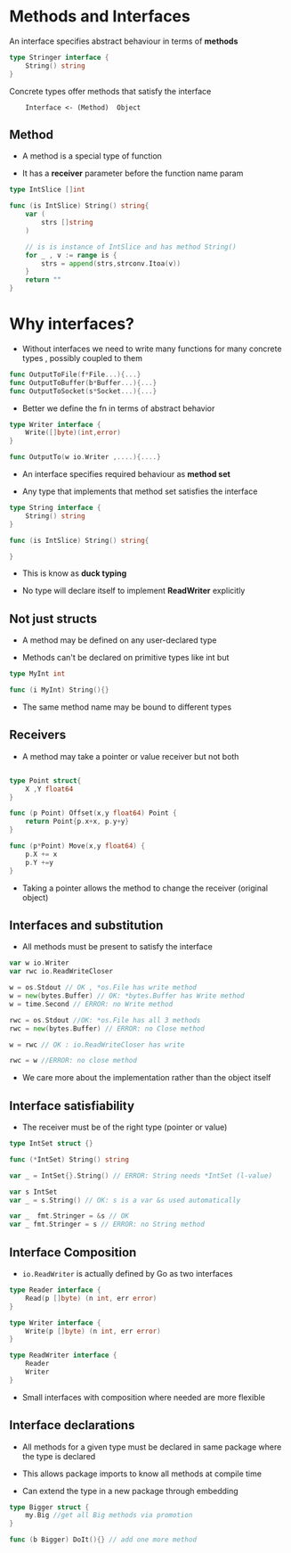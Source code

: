 # Methods and Interfaces

An interface specifies abstract behaviour in terms of **methods**

```go
type Stringer interface {
    String() string
}
```

Concrete types offer methods that satisfy the interface

```
    Interface <- (Method)  Object
```

## Method

- A method is a special type of function

- It has a **receiver** parameter before the function name param

```go
type IntSlice []int

func (is IntSlice) String() string{
    var (
        strs []string
    )

    // is is instance of IntSlice and has method String()
    for _ , v := range is {
        strs = append(strs,strconv.Itoa(v))
    }
    return ""
}
```

# Why interfaces?

- Without interfaces we need to write many functions for many concrete types , possibly coupled to them 

```go
func OutputToFile(f*File...){...}
func OutputToBuffer(b*Buffer...){...}
func OutputToSocket(s*Socket...){...}
```

- Better we define the fn in terms of abstract behavior

```go
type Writer interface {
    Write([]byte)(int,error)
}

func OutputTo(w io.Writer ,....){....}
```

- An interface specifies required behaviour as **method set**

- Any type that implements that method set satisfies the interface

```go
type String interface {
    String() string
}

func (is IntSlice) String() string{

}
```
- This is know as **duck typing**

- No type will declare itself to implement **ReadWriter** explicitly


## Not just structs

- A method may be defined on any user-declared type

- Methods can't be declared on primitive types like int but

```go
type MyInt int

func (i MyInt) String(){}
```

- The same method name may be bound to different types

## Receivers

- A method may take a pointer or value receiver but not both

```go

type Point struct{
    X ,Y float64
}

func (p Point) Offset(x,y float64) Point {
    return Point{p.x+x, p.y+y}
}

func (p*Point) Move(x,y float64) {
    p.X += x
    p.Y +=y 
}
```
- Taking a pointer allows the method to change the receiver (original object)

## Interfaces and substitution

- All methods must be present to satisfy the interface

```go
var w io.Writer
var rwc io.ReadWriteCloser

w = os.Stdout // OK , *os.File has write method
w = new(bytes.Buffer) // OK: *bytes.Buffer has Write method
w = time.Second // ERROR: no Write method

rwc = os.Stdout //OK: *os.File has all 3 methods
rwc = new(bytes.Buffer) // ERROR: no Close method

w = rwc // OK : io.ReadWriteCloser has write

rwc = w //ERROR: no close method

```
- We care more about the implementation rather than the object itself

## Interface satisfiability

- The receiver must be of the right type (pointer or value)

```go
type IntSet struct {}

func (*IntSet) String() string 

var _ = IntSet{}.String() // ERROR: String needs *IntSet (l-value)

var s IntSet 
var _ = s.String() // OK: s is a var &s used automatically

var _  fmt.Stringer = &s // OK
var _ fmt.Stringer = s // ERROR: no String method
```

## Interface Composition

- ``io.ReadWriter`` is actually defined by Go as two interfaces

```go
type Reader interface {
    Read(p []byte) (n int, err error)
}

type Writer interface {
    Write(p []byte) (n int, err error)
}

type ReadWriter interface {
    Reader
    Writer
}
```
- Small interfaces with composition where needed are more flexible

## Interface declarations

-  All methods for a given type must be declared in same package where the type is 
declared

-  This allows package imports to know all methods at compile time

- Can extend the type in a new package through embedding

```go
type Bigger struct {
    my.Big //get all Big methods via promotion
}

func (b Bigger) DoIt(){} // add one more method
```